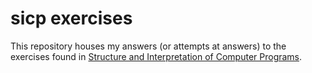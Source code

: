 # sicp exercises

This repository houses my answers (or attempts at answers) to the exercises found in [Structure and Interpretation of Computer Programs](https://sarabander.github.io/sicp/html/index.xhtml).